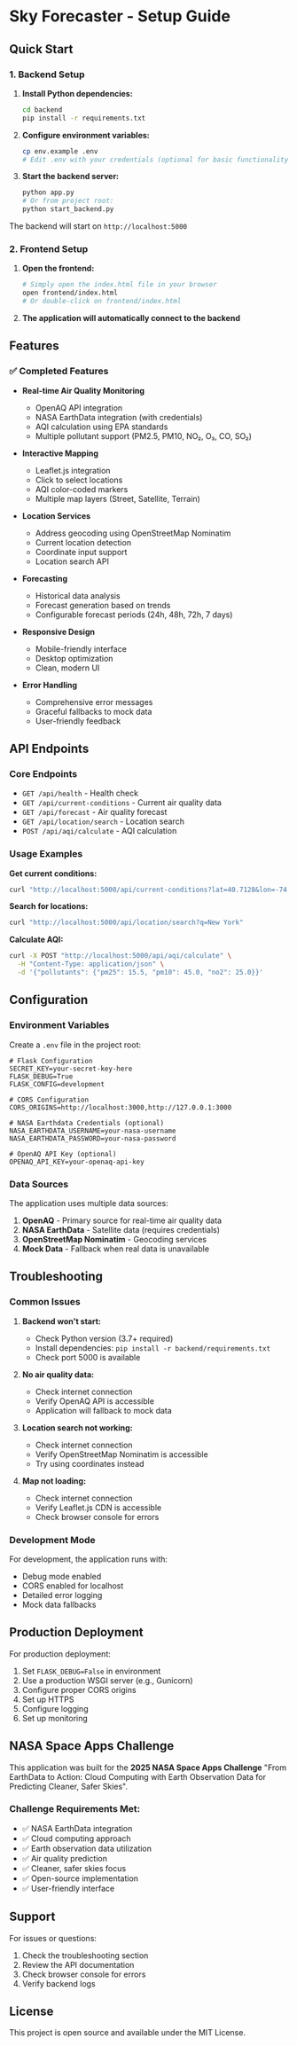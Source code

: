 # Sky Forecaster - Setup Guide

## Quick Start

### 1. Backend Setup

1. **Install Python dependencies:**
   ```bash
   cd backend
   pip install -r requirements.txt
   ```

2. **Configure environment variables:**
   ```bash
   cp env.example .env
   # Edit .env with your credentials (optional for basic functionality)
   ```

3. **Start the backend server:**
   ```bash
   python app.py
   # Or from project root:
   python start_backend.py
   ```

The backend will start on `http://localhost:5000`

### 2. Frontend Setup

1. **Open the frontend:**
   ```bash
   # Simply open the index.html file in your browser
   open frontend/index.html
   # Or double-click on frontend/index.html
   ```

2. **The application will automatically connect to the backend**

## Features

### ✅ Completed Features

- **Real-time Air Quality Monitoring**
  - OpenAQ API integration
  - NASA EarthData integration (with credentials)
  - AQI calculation using EPA standards
  - Multiple pollutant support (PM2.5, PM10, NO₂, O₃, CO, SO₂)

- **Interactive Mapping**
  - Leaflet.js integration
  - Click to select locations
  - AQI color-coded markers
  - Multiple map layers (Street, Satellite, Terrain)

- **Location Services**
  - Address geocoding using OpenStreetMap Nominatim
  - Current location detection
  - Coordinate input support
  - Location search API

- **Forecasting**
  - Historical data analysis
  - Forecast generation based on trends
  - Configurable forecast periods (24h, 48h, 72h, 7 days)

- **Responsive Design**
  - Mobile-friendly interface
  - Desktop optimization
  - Clean, modern UI

- **Error Handling**
  - Comprehensive error messages
  - Graceful fallbacks to mock data
  - User-friendly feedback

## API Endpoints

### Core Endpoints
- `GET /api/health` - Health check
- `GET /api/current-conditions` - Current air quality data
- `GET /api/forecast` - Air quality forecast
- `GET /api/location/search` - Location search
- `POST /api/aqi/calculate` - AQI calculation

### Usage Examples

**Get current conditions:**
```bash
curl "http://localhost:5000/api/current-conditions?lat=40.7128&lon=-74.0060"
```

**Search for locations:**
```bash
curl "http://localhost:5000/api/location/search?q=New York"
```

**Calculate AQI:**
```bash
curl -X POST "http://localhost:5000/api/aqi/calculate" \
  -H "Content-Type: application/json" \
  -d '{"pollutants": {"pm25": 15.5, "pm10": 45.0, "no2": 25.0}}'
```

## Configuration

### Environment Variables

Create a `.env` file in the project root:

```env
# Flask Configuration
SECRET_KEY=your-secret-key-here
FLASK_DEBUG=True
FLASK_CONFIG=development

# CORS Configuration
CORS_ORIGINS=http://localhost:3000,http://127.0.0.1:3000

# NASA Earthdata Credentials (optional)
NASA_EARTHDATA_USERNAME=your-nasa-username
NASA_EARTHDATA_PASSWORD=your-nasa-password

# OpenAQ API Key (optional)
OPENAQ_API_KEY=your-openaq-api-key
```

### Data Sources

The application uses multiple data sources:

1. **OpenAQ** - Primary source for real-time air quality data
2. **NASA EarthData** - Satellite data (requires credentials)
3. **OpenStreetMap Nominatim** - Geocoding services
4. **Mock Data** - Fallback when real data is unavailable

## Troubleshooting

### Common Issues

1. **Backend won't start:**
   - Check Python version (3.7+ required)
   - Install dependencies: `pip install -r backend/requirements.txt`
   - Check port 5000 is available

2. **No air quality data:**
   - Check internet connection
   - Verify OpenAQ API is accessible
   - Application will fallback to mock data

3. **Location search not working:**
   - Check internet connection
   - Verify OpenStreetMap Nominatim is accessible
   - Try using coordinates instead

4. **Map not loading:**
   - Check internet connection
   - Verify Leaflet.js CDN is accessible
   - Check browser console for errors

### Development Mode

For development, the application runs with:
- Debug mode enabled
- CORS enabled for localhost
- Detailed error logging
- Mock data fallbacks

## Production Deployment

For production deployment:

1. Set `FLASK_DEBUG=False` in environment
2. Use a production WSGI server (e.g., Gunicorn)
3. Configure proper CORS origins
4. Set up HTTPS
5. Configure logging
6. Set up monitoring

## NASA Space Apps Challenge

This application was built for the **2025 NASA Space Apps Challenge** "From EarthData to Action: Cloud Computing with Earth Observation Data for Predicting Cleaner, Safer Skies".

### Challenge Requirements Met:
- ✅ NASA EarthData integration
- ✅ Cloud computing approach
- ✅ Earth observation data utilization
- ✅ Air quality prediction
- ✅ Cleaner, safer skies focus
- ✅ Open-source implementation
- ✅ User-friendly interface

## Support

For issues or questions:
1. Check the troubleshooting section
2. Review the API documentation
3. Check browser console for errors
4. Verify backend logs

## License

This project is open source and available under the MIT License.
